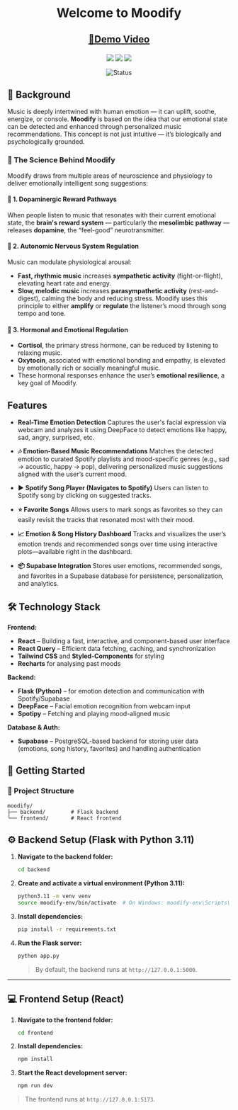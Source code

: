 <h1 align="center">Welcome to Moodify</h1>

<h2 align="center">

[🎦Demo Video](https://drive.google.com/file/d/1ISgi3L-_uOGVdmHs7z336lSQJa3YCScb/view?usp=sharing)

</h2>

<!-- Badges -->
<p align="center">
  <img src="https://img.shields.io/github/stars/hydraharish123/moodify?style=flat-square" />
  <img src="https://img.shields.io/github/forks/hydraharish123/moodify?style=flat-square" />
  <img src="https://img.shields.io/github/issues/hydraharish123/moodify?style=flat-square" />
</p>

<div align="center">

<img src="https://img.shields.io/badge/Status-Completed-success?style=flat" alt="Status" />

</div>

## 🧠 Background

Music is deeply intertwined with human emotion — it can uplift, soothe, energize, or console. **Moodify** is based on the idea that our emotional state can be detected and enhanced through personalized music recommendations. This concept is not just intuitive — it’s biologically and psychologically grounded.

### 🔬 The Science Behind Moodify

Moodify draws from multiple areas of neuroscience and physiology to deliver emotionally intelligent song suggestions:

#### 🎯 1. Dopaminergic Reward Pathways

When people listen to music that resonates with their current emotional state, the **brain's reward system** — particularly the **mesolimbic pathway** — releases **dopamine**, the “feel-good” neurotransmitter.

#### 💓 2. Autonomic Nervous System Regulation

Music can modulate physiological arousal:

* **Fast, rhythmic music** increases **sympathetic activity** (fight-or-flight), elevating heart rate and energy.
* **Slow, melodic music** increases **parasympathetic activity** (rest-and-digest), calming the body and reducing stress.
  Moodify uses this principle to either **amplify** or **regulate** the listener’s mood through song tempo and tone.

#### 🧬 3. Hormonal and Emotional Regulation

* **Cortisol**, the primary stress hormone, can be reduced by listening to relaxing music.
* **Oxytocin**, associated with emotional bonding and empathy, is elevated by emotionally rich or socially meaningful music.
* These hormonal responses enhance the user’s **emotional resilience**, a key goal of Moodify.

## Features

* **Real-Time Emotion Detection**
  Captures the user's facial expression via webcam and analyzes it using DeepFace to detect emotions like happy, sad, angry, surprised, etc.

* **🎶 Emotion-Based Music Recommendations**
  Matches the detected emotion to curated Spotify playlists and mood-specific genres (e.g., sad → acoustic, happy → pop), delivering personalized music suggestions aligned with the user’s current mood.

* **▶️ Spotify Song Player (Navigates to Spotify)**
  Users can listen to Spotify song by clicking on suggested tracks.

* **⭐ Favorite Songs**
  Allows users to mark songs as favorites so they can easily revisit the tracks that resonated most with their mood.

* **📈 Emotion & Song History Dashboard**
  Tracks and visualizes the user’s emotion trends and recommended songs over time using interactive plots—available right in the dashboard.

* **📦 Supabase Integration**
  Stores user emotions, recommended songs, and favorites in a Supabase database for persistence, personalization, and analytics.


## 🛠️ Technology Stack

**Frontend:**

* **React** – Building a fast, interactive, and component-based user interface
* **React Query** – Efficient data fetching, caching, and synchronization
* **Tailwind CSS** and **Styled-Components** for styling
* **Recharts** for analysing past moods

**Backend:**

* **Flask (Python)** – for emotion detection and communication with Spotify/Supabase
* **DeepFace** – Facial emotion recognition from webcam input
* **Spotipy** – Fetching and playing mood-aligned music

**Database & Auth:**

* **Supabase** – PostgreSQL-based backend for storing user data (emotions, song history, favorites) and handling authentication

  

## 🚀 Getting Started


### 📁 Project Structure

```
moodify/
├── backend/        # Flask backend
└── frontend/       # React frontend
```


## ⚙️ Backend Setup (Flask with Python 3.11)

1. **Navigate to the backend folder:**

   ```bash
   cd backend
   ```

2. **Create and activate a virtual environment (Python 3.11):**

   ```bash
   python3.11 -m venv venv
   source moodify-env/bin/activate  # On Windows: moodify-env\Scripts\activate
   ```

3. **Install dependencies:**

   ```bash
   pip install -r requirements.txt
   ```

4. **Run the Flask server:**

   ```bash
   python app.py
   ```

   > By default, the backend runs at `http://127.0.0.1:5000`.

---

## 💻 Frontend Setup (React)

1. **Navigate to the frontend folder:**

   ```bash
   cd frontend
   ```

2. **Install dependencies:**

   ```bash
   npm install
   ```

3. **Start the React development server:**

   ```bash
   npm run dev
   ```
   
> The frontend runs at `http://127.0.0.1:5173`.


